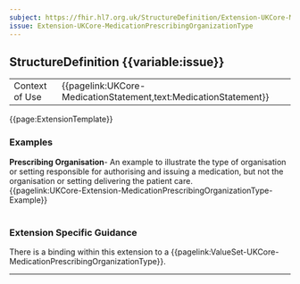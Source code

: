```yaml
---
subject: https://fhir.hl7.org.uk/StructureDefinition/Extension-UKCore-MedicationPrescribingOrganizationType
issue: Extension-UKCore-MedicationPrescribingOrganizationType
---
```

## StructureDefinition {{variable:issue}}

<table id="addToTranspose">
<tr><td>Context of Use</td>
<td>{{pagelink:UKCore-MedicationStatement,text:MedicationStatement}}</td>
</tr>
</table>

{{page:ExtensionTemplate}}

<div id="Examples" class="tabcontent">
  <h3>Examples</h3>
  <b>Prescribing Organisation</b>- An example to illustrate the type of organisation or setting responsible for authorising and issuing a medication, but not the organisation or setting delivering the patient care.<br>
  {{pagelink:UKCore-Extension-MedicationPrescribingOrganizationType-Example}}
  <br><br>
</div>

<h3 id="guidance-medicationprescribingorganizationtype">Extension Specific Guidance</h3>

There is a binding within this extension to a {{pagelink:ValueSet-UKCore-MedicationPrescribingOrganizationType}}.

---